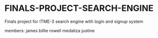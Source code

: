 # FINALS-PROJECT-SEARCH-ENGINE

Finals project for ITME-3 search engine with login and signup system

members:
james
billie
rowell
medaliza
justine
